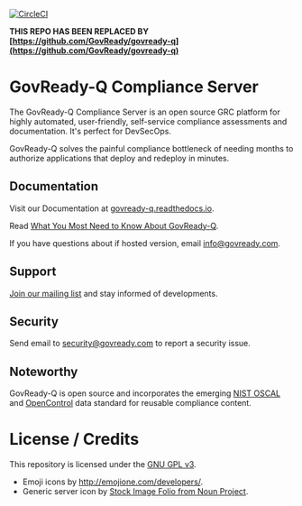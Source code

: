 [![CircleCI](https://circleci.com/gh/GovReady/govready-q/tree/main.svg?style=svg)](https://circleci.com/gh/GovReady/govready-q/tree/main)

**THIS REPO HAS BEEN REPLACED BY [https://github.com/GovReady/govready-q](https://github.com/GovReady/govready-q)**


# GovReady-Q Compliance Server

The GovReady-Q Compliance Server is an open source GRC platform for highly automated, user-friendly, self-service compliance assessments and documentation. It's perfect for DevSecOps.

GovReady-Q solves the painful compliance bottleneck of needing months to authorize applications that deploy and redeploy in minutes.

## Documentation

Visit our Documentation at [govready-q.readthedocs.io](http://govready-q.readthedocs.io).

Read [What You Most Need to Know About GovReady-Q](http://govready-q.readthedocs.io/en/latest/introduction.html).

If you have questions about if hosted version, email <a href="mailto:info@govready.com">info@govready.com</a>.


## Support

[Join our mailing list](http://eepurl.com/cN7oJL) and stay informed of developments.

## Security

Send email to security@govready.com to report a security issue.

## Noteworthy

GovReady-Q is open source and incorporates the emerging [NIST OSCAL](https://pages.nist.gov/OSCAL/) and [OpenControl](http://open-control.org) data standard for reusable compliance content.

# License / Credits

This repository is licensed under the [GNU GPL v3](LICENSE.md).

* Emoji icons by http://emojione.com/developers/.
* Generic server icon by [Stock Image Folio from Noun Project](https://thenounproject.com/search/?q=computer&i=870428).
